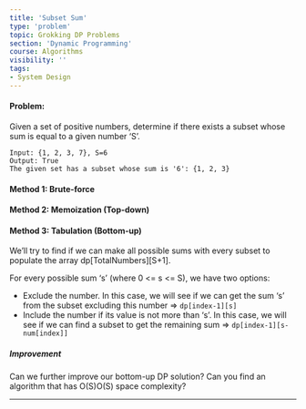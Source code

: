 ```yaml
---
title: 'Subset Sum'
type: 'problem'
topic: Grokking DP Problems
section: 'Dynamic Programming'
course: Algorithms
visibility: ''
tags:
- System Design
---
```

#### Problem:
Given a set of positive numbers, determine if there exists a subset whose sum is equal to a given number ‘S’.
```
Input: {1, 2, 3, 7}, S=6
Output: True
The given set has a subset whose sum is '6': {1, 2, 3}
```

#### Method 1: Brute-force


#### Method 2: Memoization (Top-down)


#### Method 3: Tabulation (Bottom-up)
We’ll try to find if we can make all possible sums with every subset to populate the array dp[TotalNumbers][S+1].

For every possible sum ‘s’ (where 0 <= s <= S), we have two options:
- Exclude the number. In this case, we will see if we can get the sum ‘s’ from the subset excluding this number => `dp[index-1][s]`
- Include the number if its value is not more than ‘s’. In this case, we will see if we can find a subset to get the remaining sum => `dp[index-1][s-num[index]]`

##### Improvement
Can we further improve our bottom-up DP solution? Can you find an algorithm that has O(S)O(S) space complexity?

---